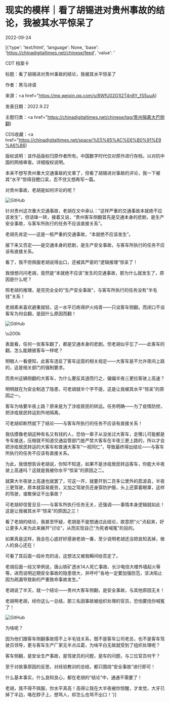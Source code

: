 # 现实的模样｜看了胡锡进对贵州事故的结论，我被其水平惊呆了

2022-09-24

[{'type': 'text/html', 'language': None, 'base': 'https://chinadigitaltimes.net/chinese/feed', 'value': '













CDT 档案卡

标题：看了胡锡进对贵州事故的结论，我被其水平惊呆了

作者：黑马诗语

来源：<a href="https://mp.weixin.qq.com/s/8WfU02G1l2T4n8Y_fS5uuA)

发表日期：2022.9.22

主题归类：<a href="https://chinadigitaltimes.net/chinese/tag/贵州隔离大巴侧翻)

CDS收藏：<a href="https://chinadigitaltimes.net/space/%E5%85%AC%E6%B0%91%E9%A6%86)

版权说明：该作品版权归原作者所有。中国数字时代仅对原作进行存档，以对抗中国的网络审查。详细版权说明。





本来不想写贵州重大交通事故的文章了，但看了胡锡进对事故的评论，我一下被其“水平”惊得目瞪口呆，忍不住又想再写一篇。

对贵州事故，老胡是如何评论的呢？

![GitHub](https://chinadigitaltimes.net/chinese/files/2022/09/post-687466-632ef2f141877.png)

针对贵州这次重大交通事故，老胡在文中承认：“这样严重的交通事故本就绝不应该发生”，但话锋一转，接着又说，“贵州客车侧翻首先是交通本身的悲剧，是生产安全事故，与客车所执行的任务不应该直接关系”。

老胡先肯定——这是一桩严重的交通事故，“本就绝不应该发生”。

接下来又否定——是交通本身的悲剧，是生产安全事故，与客车所执行的任务不应该有直接关系。

看了，我不但佩服老胡说得出口，还被其严密的“逻辑推理”惊呆了！

我很想问问老胡，竟然是“本就绝不应该”发生的交通事故，那为什么就发生了，原因是什么呢？

照老胡的推理，是完完全全的“生产安全事故”，与客车所执行的任务没有“半毛钱”关系！

老胡素来喜欢避重就轻，这一水平已练得炉火纯青——只谈客车侧翻，而闭口不谈客车为何会翻，是因什么原因而翻！

![GitHub](https://chinadigitaltimes.net/chinese/files/2022/09/post-687466-632ef2f14c2d2.)

\u200b

表面看，任何一张客车翻了，都是交通本身的悲剧。但老胡似乎忘了——此客车的翻，怎么能跟彼客车一样呢？

明眼人一看便知，此客车违反了客车运营的相关规定——大客车是不允许夜间上路的，这是相关部门的强制要求。

而贵州这辆侧翻的大客车，为什么要反其道而行之，偏偏半夜三更拉客驶上高速？

明明就在为安全制造了隐患，可老胡就半个字不提，这是让我被其水平“惊呆”的原因之一。

客车为啥要半夜上路？原来是为了涉疫居民的转运。任务明确——为了疫情防控，把涉疫居民转运到外地隔离。

可老胡却断然就下了结论——与客车所执行的任务不应该有直接关系！

我估摸像老胡这种有名又有钱的人，恐怕一辈子从没坐过大客车，走哪儿可能都是专车接送，压根就不知道交通监管部门是严禁大客车在半夜三更上路的，所以才会把涉疫居民转运的大客车和普通大客车“一视同仁”，导致最终得出结论——与客车所执行的任务不应该有直接关系。

为此，我很想告诉老胡说，你知不知道，如果不是涉疫居民转运客车，你能大半夜驶上高速吗？这就是我被你水平“惊呆”的原因之二。

就算大半夜驶上高速也就罢了，可这一开，就要开到二百多公里外的荔波县，半夜三更驾驶，原本就容易疲劳，又加之驾驶员还身穿防护服，头上还蒙着眼罩，这样的驾驶，谁敢保证不出事故？

可老胡却信誓旦旦——与客车所执行任务无关，还强调——事情本身逻辑就如此！这是让我被其水平“惊呆”的原因之三！

看了老胡的结论，我甚至怀疑，老胡是不是想通过此结论，故意把“火”点起来，好让更多人来为此来展开“讨论”，从而实现自己“为死者喊冤”的目的。

如果真是这样，我会在心底好好感谢老胡一番，至少说明老胡还没把良知丟掉，做人的良心还在！

可看了其后面一段补充的话，这想法又被我瞬间给否定了。

老胡后面一段又举例说，唐山铁矿透水14人死亡事故、长沙电信大楼外墙起火等等，进而说明近期安全事故的隐患很大，并呼吁“各地一定要加强防范，坚决阻止因为疏漏导致新的严重致命事故发生。”

老胡说了半天，就一个结论——贵州大客车侧翻，是安全事故，与其他原因无关！

老胡啊老胡，经你这么一总结，那三名因事故被组织处理的官员，恐怕要找你喊冤了！

![GitHub](https://chinadigitaltimes.net/chinese/files/2022/09/post-687466-632ef2f155b10.)

为啥呢？

因为他们跟客车侧翻事故搭不上半毛钱关系，既不是客车公司老总，也不是客车驾驶员领导，更与客车生产厂家无半点瓜葛，为啥平白无故就受到了组织处理呢？

客车侧翻，是安全生产事故，是驾驶员的问题，是车的问题，与三位官员何干？

至于对故事原因的反思，对经验教训的总结，都只围绕“安全事故”进行即可！

什么基本事实，什么良知良心，都在老胡的“结论”中，通通不需要了！

老胡，我不得不佩服，你水平真高！高得让我在大半夜被你惊醒，才发觉，大牙已掉了半边，咯在脖子上，想骂人，却怎么也骂不出口！'}]